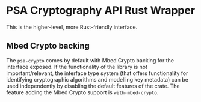# PSA Cryptography API Rust Wrapper

This is the higher-level, more Rust-friendly interface.

## Mbed Crypto backing

The `psa-crypto` comes by default with Mbed Crypto backing for
the interface exposed. If the functionality of the library is
not important/relevant, the interface type system (that offers
functionality for identifying cryptographic algorithms and
modelling key metadata) can be used independently by disabling
the default features of the crate. The feature adding the Mbed
Crypto support is `with-mbed-crypto`.
